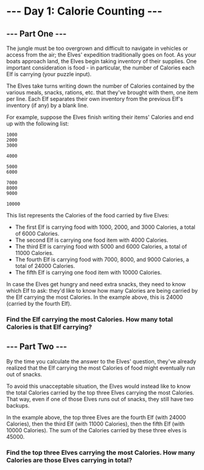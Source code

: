 # --- Day 1: Calorie Counting ---

## --- Part One ---

The jungle must be too overgrown and difficult to navigate in vehicles or access from the air; the
Elves' expedition traditionally goes on foot. As your boats approach land, the Elves begin taking
inventory of their supplies. One important consideration is food - in particular, the number of
Calories each Elf is carrying (your puzzle input).

The Elves take turns writing down the number of Calories contained by the various meals, snacks,
rations, etc. that they've brought with them, one item per line. Each Elf separates their own
inventory from the previous Elf's inventory (if any) by a blank line.

For example, suppose the Elves finish writing their items' Calories and end up with the following
list:

```
1000
2000
3000

4000

5000
6000

7000
8000
9000

10000
```

This list represents the Calories of the food carried by five Elves:

- The first Elf is carrying food with 1000, 2000, and 3000 Calories, a total of 6000 Calories.
- The second Elf is carrying one food item with 4000 Calories.
- The third Elf is carrying food with 5000 and 6000 Calories, a total of 11000 Calories.
- The fourth Elf is carrying food with 7000, 8000, and 9000 Calories, a total of 24000 Calories.
- The fifth Elf is carrying one food item with 10000 Calories.

In case the Elves get hungry and need extra snacks, they need to know which Elf to ask: they'd like
to know how many Calories are being carried by the Elf carrying the most Calories. In the example
above, this is 24000 (carried by the fourth Elf).

### Find the Elf carrying the most Calories. How many total Calories is that Elf carrying?

## --- Part Two ---

By the time you calculate the answer to the Elves' question, they've already realized that the Elf
carrying the most Calories of food might eventually run out of snacks.

To avoid this unacceptable situation, the Elves would instead like to know the total Calories
carried by the top three Elves carrying the most Calories. That way, even if one of those Elves runs
out of snacks, they still have two backups.

In the example above, the top three Elves are the fourth Elf (with 24000 Calories), then the third
Elf (with 11000 Calories), then the fifth Elf (with 10000 Calories). The sum of the Calories carried
by these three elves is 45000.

### Find the top three Elves carrying the most Calories. How many Calories are those Elves carrying in total?
